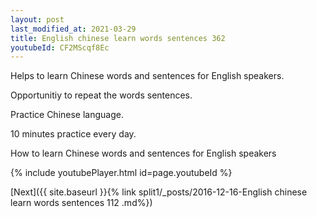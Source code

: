 ```yaml
---
layout: post
last_modified_at: 2021-03-29
title: English chinese learn words sentences 362 
youtubeId: CF2MScqf8Ec
---
```

 
 
Helps to learn Chinese words and sentences for English speakers.

Opportunitiy to repeat the words sentences. 

Practice Chinese language. 
 
10 minutes practice every day. 
 
How to learn Chinese words and sentences for English speakers 
 
{% include youtubePlayer.html id=page.youtubeId %}
 
 
[Next]({{ site.baseurl }}{% link  split1/_posts/2016-12-16-English chinese learn words sentences 112 .md%})
 
